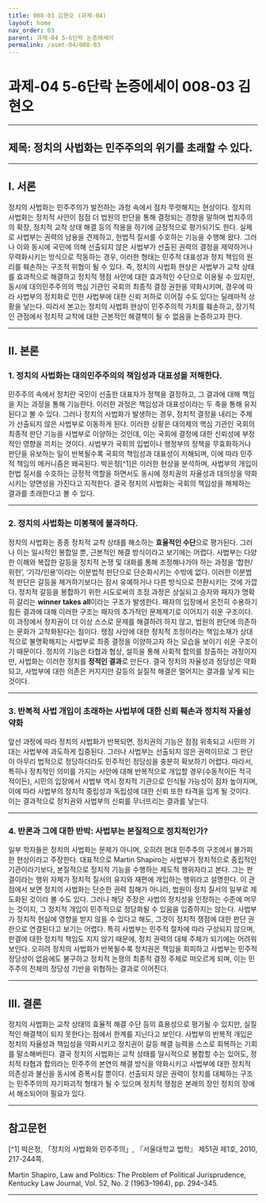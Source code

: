 ```yaml
---
title: 008-03 김현오 (과제-04)
layout: home
nav_order: 03
parent: 과제-04 5-6단락 논증에세이
permalink: /asmt-04/008-03
---
```


# 과제-04 5-6단락 논증에세이 008-03 김현오 

---

## 제목: 정치의 사법화는 민주주의의 위기를 초래할 수 있다.

---

## I. 서론

 정치의 사법화는 민주주의가 발전하는 과정 속에서 점차 뚜렷해지는 현상이다. 정치의 사법화는 정치적 사안이 점점 더 법원의 판단을 통해 결정되는 경향을 말하며 법치주의의 확장, 정치적 교착 상태 해결 등의 작용을 하기에 긍정적으로 평가되기도 한다. 실제로 사법부는 권력의 남용을 견제하고, 헌법적 질서를 수호하는 기능을 수행해 왔다. 그러나 이와 동시에 국민에 의해 선출되지 않은 사법부가 선출된 권력의 결정을 제약하거나 무력화시키는 방식으로 작동하는 경우, 이러한 형태는 민주적 대표성과 정치 책임의 원리를 훼손하는 구조적 위협이 될 수 있다. 즉, 정치의 사법화 현상은 사법부가 교착 상태를 효과적으로 해결하고 정치적 쟁점 사안에 대한 효과적인 수단으로 이용될 수 있지만, 동시에 대의민주주의의 핵심 기관인 국회의 최종적 결정 권한을 약화시키며, 경우에 따라 사법부의 정치화로 인한 사법부에 대한 신뢰 저하로 이어질 수도 있다는 딜레마적 상황을 낳는다. 따라서 본고는 정치의 사법화 현상이 민주주의적 가치를 훼손하고, 장기적인 관점에서 정치적 교착에 대한 근본적인 해결책이 될 수 없음을 논증하고자 한다.

---

## II. 본론

### 1. 정치의 사법화는 대의민주주의의 책임성과 대표성을 저해한다.

 민주주의 속에서 정치란 국민이 선출한 대표자가 정책을 결정하고, 그 결과에 대해 책임을 지는 과정을 통해 기능한다. 이러한 과정은 책임성과 대표성이라는 두 축을 통해 유지된다고 볼 수 있다. 그러나 정치의 사법화가 발생하는 경우, 정치적 결정을 내리는 주체가 선출되지 않은 사법부로 이동하게 된다. 이러한 상황은 대의제의 핵심 기관인 국회의 최종적 판단 기능을 사법부로 이양하는 것인데, 이는 국회에 결정에 대한 신뢰성에 부정적인 영향을 끼치는 것이다. 사법부가 국회의 입법이나 행정부의 정책을 무효화하거나 판단을 유보하는 일이 반복될수록 국회의 책임성과 대표성이 저해되며, 이에 따라 민주적 책임의 메커니즘은 왜곡된다. 박은정[^1]은 이러한 현상을 분석하며, 사법부의 개입이 헌법 질서를 수호하는 긍정적 역할을 하면서도 동시에 정치권의 자율성과 대의성을 약화시키는 양면성을 가진다고 지적한다. 결국 정치의 사법화는 국회의 책임성을 해체하는 결과를 초래한다고 볼 수 있다.

---

### 2. 정치의 사법화는 미봉책에 불과하다.

 정치의 사법화는 종종 정치적 교착 상태를 해소하는 **효율적인 수단**으로 평가된다. 그러나 이는 일시적인 봉합일 뿐, 근본적인 해결 방식이라고 보기에는 어렵다. 사법부는 다양한 이해와 복잡한 갈등을 정치적 논쟁 및 대화를 통해 조정해나가야 하는 과정을 ‘합헌/위헌’, ‘기각/인용’이라는 이분법적 판단으로 단순화시키는 수밖에 없다. 이러한 이분법적 판단은 갈등을 제거하기보다는 잠시 유예하거나 다른 방식으로 전환시키는 것에 가깝다. 정치적 갈등을 봉합하기 위한 시도로써의 조정 과정은 상실되고 승자와 패자가 명확히 갈리는 **winner takes all**이라는 구조가 발생한다. 패자의 입장에서 온전히 수용하기 힘든 결과에 대해 이러한 구조는 패자의 추가적인 문제제기로 이어지기 쉬운 구조이다. 이 과정에서 정치권이 더 이상 스스로 문제를 해결하려 하지 않고, 법원의 판단에 의존하는 문화가 고착화된다는 점이다. 쟁점 사안에 대한 정치적 조정이라는 책임소재가 상대적으로 불명확해지는 사법부로 최종 결정을 이양하고자 하는 모습을 보이기 쉬운 구조이기 때문이다. 정치의 기능은 타협과 협상, 설득을 통해 사회적 합의를 창출하는 과정이지만, 사법화는 이러한 정치를 **정적인 결과**로 만든다. 결국 정치의 자율성과 정당성은 약화되고, 사법부에 대한 의존은 커지지만 갈등의 실질적 해결은 멀어지는 결과를 낳게 되는 것이다.

---

### 3. 반복적 사법 개입이 초래하는 사법부에 대한 신뢰 훼손과 정치적 자율성 약화

 앞선 과정에 따라 정치의 사법화가 반복되면, 정치권의 기능은 점점 위축되고 시민의 기대는 사법부에 과도하게 집중된다. 그러나 사법부는 선출되지 않은 권력이므로 그 판단이 아무리 법적으로 정당하더라도 민주적인 정당성을 충분히 확보하기 어렵다. 따라서, 특히나 정치적인 의미를 가지는 사안에 대해 반복적으로 개입할 경우(수동적이든 적극적이든), 시민의 입장에서 사법부 역시 정치적 기관으로 인식될 가능성이 점차 높아지며, 이에 따라 사법부의 정치적 중립성과 독립성에 대한 신뢰 또한 타격을 입게 될 것이다. 이는 결과적으로 정치권와 사법부의 신뢰를 무너뜨리는 결과를 낳는다. 

---

### 4. 반론과 그에 대한 반박: 사법부는 본질적으로 정치적인가?

 일부 학자들은 정치의 사법화는 문제가 아니며, 오히려 현대 민주주의 구조에서 불가피한 현상이라고 주장한다. 대표적으로 Martin Shapiro는 사법부가 정치적으로 중립적인 기관이라기보다, 본질적으로 정치적 기능을 수행하는 제도적 행위자라고 본다. 그는 판결이라는 행위 자체가 정치적 질서의 유지와 재편에 개입하는 행위라고 설명한다. 이 관점에서 보면 정치의 사법화는 단순한 권력 침해가 아니라, 법원이 정치 질서의 일부로 제도화된 것이라 볼 수도 있다.
 그러나 해당 주장은 사법의 정치성을 인정하는 수준에 머무는 것이지, 그 정치적 개입이 민주적으로 정당화될 수 있음을 입증하지는 않는다. 사법부가 정치적 현실에 영향을  받지 않을 수 있다고 해도, 그것이 정치적 쟁점에 대한 판단 권한으로 연결된다고 보기는 어렵다. 특히 사법부는 민주적 절차에 따라 구성되지 않으며, 판결에 대한 정치적 책임도 지지 않기 때문에, 정치 권력의 대체 주체가 되기에는 어려워 보인다. 오히려 정치의 사법화가 반복될수록 정치권은 책임을 회피하고 사법부는 민주적 정당성이 없음에도 불구하고 정치적 논쟁의 최종적 결정 주체로 떠오르게 되며, 이는 민주주의 전체의 정당성 기반을 위협하는 결과로 이어진다.

---

## III. 결론 

정치의 사법화는 교착 상태의 효율적 해결 수단 등의 효용성으로 평가될 수 있지만, 실질적인 해결책이 되지 못한다는 점에서 한계를 지닌다고 보인다. 사법부의 반복적 개입은 정치의 자율성과 책임성을 약화시키고 정치권이 갈등 해결 능력을 스스로 회복하는 기회를 말소해버린다. 결국 정치의 사법화는 교착 상태를 일시적으로 봉합할 수는 있어도, 정치적 타협과 합의라는 민주주의 본연의 해결 방식을 약화시키고 사법부에 대한 정치적 의존성과 불신을 동시에 증폭시킬 뿐이다. 선출되지 않은 권력이 정치를 대체하는 구조는 민주주의의 자기파괴적 형태가 될 수 있으며 정치적 쟁점은 본래의 장인 정치의 장에서 해소되어야 필요가 있다.

---

## 참고문헌 

[^1] 박은정, 「정치의 사법화와 민주주의」, 『서울대학교 법학』 제51권 제1호, 2010, 217-244쪽.

Martin Shapiro, Law and Politics: The Problem of Political Jurisprudence, Kentucky Law Journal, Vol. 52, No. 2 (1963–1964), pp. 294–345.

---